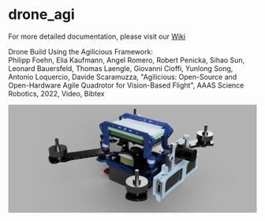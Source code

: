 # drone_agi

 For more detailed documentation, please visit our [Wiki](https://github.com/byang12159/drone_agi/wiki)

Drone Build Using the Agilicious Framework: \
Philipp Foehn, Elia Kaufmann, Angel Romero, Robert Penicka, Sihao Sun, Leonard Bauersfeld, Thomas Laengle, Giovanni Cioffi, Yunlong Song, Antonio Loquercio, Davide Scaramuzza, "Agilicious: Open-Source and Open-Hardware Agile Quadrotor for Vision-Based Flight", AAAS Science Robotics, 2022, Video, Bibtex

![Example Image](wiki_figures/Agilicious_bot_subassembly.png)





